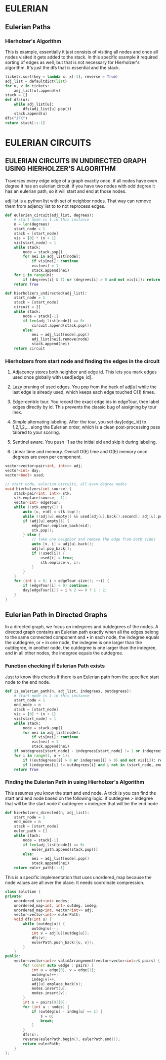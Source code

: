 # EULERIAN

## Eulerian Paths

### Hierholzer's Algorithm

This is example, essentially it just consists of visiting all nodes and once all nodes visited it gets added to the stack.  In this specific example it required sorting of edges as well, but that is not necessary for Hierholzer's algorithm.  It's just the dfs that is essential and the stack.

```py
tickets.sort(key = lambda x: x[-1], reverse = True)
adj_list = defaultdict(list)
for u, v in tickets:
    adj_list[u].append(v)
stack = []
def dfs(u):
    while adj_list[u]:
        dfs(adj_list[u].pop())
    stack.append(u)
dfs("JFK")
return stack[::-1]
```

# EULERIAN CIRCUITS

## EULERIAN CIRCUITS IN UNDIRECTED GRAPH USING HIERHOLZER'S ALGORITHM

Traverses every edge edge of a graph exactly once.
if all nodes have even degree it has an eulerian circuit.
if you have two nodes with odd degree it has an eulerian path, so it will start and end at those nodes.

adj list is a python list with set of neighbor nodes.  That way can remove them from adjency list to to not reprocess edges.

```py
def eulerian_circuit(adj_list, degrees):
    # start node is 1 in this instance
    n = len(degrees)
    start_node = 1
    stack = [start_node]
    vis = [0] * (n + 1)
    vis[start_node] = 1
    while stack:
        node = stack.pop()
        for nei in adj_list[node]:
            if vis[nei]: continue
            vis[nei] = 1
            stack.append(nei)
    for i in range(n):
        if (degrees[i] & 1) or (degrees[i] > 0 and not vis[i]): return False
    return True

def hierholzers_undirected(adj_list):
    start_node = 1
    stack = [start_node]
    circuit = []
    while stack:
        node = stack[-1]
        if len(adj_list[node]) == 0:
            circuit.append(stack.pop())
        else:
            nei = adj_list[node].pop()
            adj_list[nei].remove(node)
            stack.append(nei)
    return circuit
```

### Hierholzers from start node and finding the edges in the circuit

1. Adjacency stores both neighbor and edge id. This lets you mark edges used once globally with used[edge_id].
1. Lazy pruning of used edges. You pop from the back of adj[u] while the last edge is already used, which keeps each edge touched O(1) times.
1. Edge-centric tour. You record the exact edge ids in edgeTour, then label edges directly by id. This prevents the classic bug of assigning by tour inex.

1. Simple alternating labeling. After the tour, you set day[edge_id] to 1,2,1,2,... along the Eulerian order, which is a clean post-processing pass talored to your scoring.

1. Sentinel aware. You push -1 as the initial eid and skip it during labeling.
1. Linear time and memory. Overall O(E) time and O(E) memory once degrees are even per component.

```cpp
vector<vector<pair<int, int>>> adj;
vector<int> day;
vector<bool> used;

// start node, eulerian circuits, all even degree nodes
void hierholzers(int source) {
    stack<pair<int, int>> stk;
    stk.emplace(source, -1);
    vector<int> edgeTour;
    while (!stk.empty()) {
        auto [u, eid] = stk.top();
        while (!adj[u].empty() && used[adj[u].back().second]) adj[u].pop_back();
        if (adj[u].empty()) {
            edgeTour.emplace_back(eid);
            stk.pop();
        } else {
            // take one neighbor and remove the edge from both sides
            auto [v, i] = adj[u].back();
            adj[u].pop_back();
            if (!used[i]) {
                used[i] = true;
                stk.emplace(v, i);
            }
        }
    }
    for (int i = 0; i < edgeTour.size(); ++i) {
        if (edgeTour[i] < 0) continue;
        day[edgeTour[i]] = i % 2 == 0 ? 1 : 2;
    }
}
```

## Eulerian Path in Directed Graphs

In a directed graph, we focus on indegrees and outdegrees of the nodes. A
directed graph contains an Eulerian path exactly when all the edges belong to
the same connected component and
• in each node, the indegree equals the outdegree, or
• in one node, the indegree is one larger than the outdegree, in another node,
the outdegree is one larger than the indegree, and in all other nodes, the
indegree equals the outdegree.

### Function checking if Eulerian Path exists

Just to know this checks if there is an Eulerian path from the
specified start node to the end node.

```py
def is_eulerian_path(n, adj_list, indegrees, outdegrees):
    # start node is 1 in this instance
    start_node = 1
    end_node = n
    stack = [start_node]
    vis = [0] * (n + 1)
    vis[start_node] = 1
    while stack:
        node = stack.pop()
        for nei in adj_list[node]:
            if vis[nei]: continue
            vis[nei] = 1
            stack.append(nei)
    if outdegrees[start_node] - indegrees[start_node] != 1 or indegrees[end_node] - outdegrees[end_node] != 1: return False
    for i in range(1, n + 1):
        if ((outdegrees[i] > 0 or indegrees[i] > 0) and not vis[i]): return False
        if (indegrees[i] != outdegrees[i] and i not in (start_node, end_node)): return False
    return True
```

### Finding the Eulerian Path in using Hierholzer's Algorithm

This assumes you know the start and end node.  A trick is you can find the start and end node based on the following logic.
if outdegree > indegree that will be the start node
if outdegree < indegree that will be the end node

```py
def hierholzers_directed(n, adj_list):
    start_node = 1
    end_node = n
    stack = [start_node]
    euler_path = []
    while stack:
        node = stack[-1]
        if len(adj_list[node]) == 0:
            euler_path.append(stack.pop())
        else:
            nei = adj_list[node].pop()
            stack.append(nei)
    return euler_path[::-1]
```

This is a specific implementation that uses unordered_map because the node values are all over the place.
It needs coordinate compression.

```cpp
class Solution {
private:
    unordered_set<int> nodes;
    unordered_map<int, int> outdeg, indeg;
    unordered_map<int, vector<int>> adj;
    vector<vector<int>> eulerPath;
    void dfs(int u) {
        while (outdeg[u]) {
            outdeg[u]--;
            int v = adj[u][outdeg[u]];
            dfs(v);
            eulerPath.push_back({u, v});
        }
    }
public:
    vector<vector<int>> validArrangement(vector<vector<int>>& pairs) {
        for (const auto &edge : pairs) {
            int u = edge[0], v = edge[1];
            outdeg[u]++;
            indeg[v]++;
            adj[u].emplace_back(v);
            nodes.insert(u);
            nodes.insert(v);
        }
        int s = pairs[0][0];
        for (int u : nodes) {
            if (outdeg[u] - indeg[u] == 1) {
                s = u;
                break;
            }
        }
        dfs(s);
        reverse(eulerPath.begin(), eulerPath.end());
        return eulerPath;
    }
};
```
